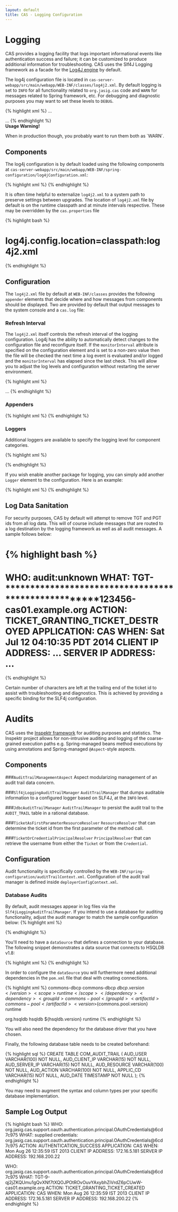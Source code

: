 ```yaml
---
layout: default
title: CAS - Logging Configuration
---
```



# Logging 
CAS provides a logging facility that logs important informational events like authentication success and failure; it can be customized to produce additional information for troubleshooting. CAS uses the Slf4J Logging framework as a facade for the [Log4J engine](http://logging.apache.org‎) by default. 

The log4j configuration file is located in `cas-server-webapp/src/main/webapp/WEB-INF/classes/log4j2.xml`. By default logging is set to `INFO` for all functionality related to `org.jasig.cas` code and `WARN` for messages related to Spring framework, etc. For debugging and diagnostic purposes you may want to set these levels to  `DEBUG`. 

{% highlight xml %}
...

<Logger name="org.jasig" level="info" additivity="false">
    <AppenderRef ref="console"/>
    <AppenderRef ref="file"/>
</Logger>

<Logger name="org.springframework" level="warn" />
...
{% endhighlight %}

<div class="alert alert-warning"><strong>Usage Warning!</strong><p>When in production though, you probably want to run them both as `WARN`.</p></div>


## Components
The log4j configuration is by default loaded using the following components at `cas-server-webapp/src/main/webapp/WEB-INF/spring-configuration/log4jConfiguration.xml`:

{% highlight xml %}
<bean id="log4jInitialization" class="org.jasig.cas.util.CasLoggerContextInitializer"
    c:logConfigurationField="log4jConfiguration"
    c:logConfigurationFile="${log4j.config.location:classpath:log4j2.xml}"
    c:loggerContextPackageName="org.apache.logging.log4j.web"/>
{% endhighlight %}

It is often time helpful to externalize `log4j2.xml` to a system path to preserve settings between upgrades. The location of `log4j2.xml` file by default is on the runtime classpath and at minute intervals respective. These may be overridden by the `cas.properties` file

{% highlight bash %}
# log4j.config.location=classpath:log4j2.xml
{% endhighlight %}


## Configuration
The `log4j2.xml` file by default at `WEB-INF/classes` provides the following `appender` elements that decide where and how messages from components should be displayed. Two are provided by default that output messages to the system console and a `cas.log` file:

### Refresh Interval
The `log4j2.xml` itself controls the refresh interval of the logging configuration. Log4j has the ability to automatically detect changes to the configuration file and reconfigure itself. If the `monitorInterval` attribute is specified on the configuration element and is set to a non-zero value then the file will be checked the next time a log event is evaluated and/or logged and the `monitorInterval` has elapsed since the last check. This will allow you to adjust the log levels and configuration without restarting the server environment.

{% highlight xml %}
<!-- Specify the refresh internal in seconds. -->
<Configuration monitorInterval="60">
    <Appenders>
        ...
{% endhighlight %}

### Appenders
{% highlight xml %}
<Console name="console" target="SYSTEM_OUT">
    <PatternLayout pattern="%d %p [%c] - &lt;%m&gt;%n"/>
</Console>
<RollingFile name="file" fileName="cas.log" append="true"
             filePattern="cas-%d{yyyy-MM-dd-HH}-%i.log">
    <PatternLayout pattern="%d %p [%c] - %m%n"/>
    <Policies>
        <OnStartupTriggeringPolicy />
        <SizeBasedTriggeringPolicy size="10 MB"/>
        <TimeBasedTriggeringPolicy />
    </Policies>
</RollingFile>
{% endhighlight %}


### Loggers
Additional loggers are available to specify the logging level for component categories.

{% highlight xml %}
<Logger name="org.jasig" level="info" additivity="false">
    <AppenderRef ref="console"/>
    <AppenderRef ref="file"/>
</Logger>
<Logger name="org.springframework" level="warn" />
<Logger name="org.springframework.webflow" level="warn" />
<Logger name="org.springframework.web" level="warn" />
<Logger name="org.springframework.security" level="warn" />

<Logger name="org.jasig.cas.web.flow" level="info" additivity="true">
    <AppenderRef ref="file"/>
</Logger>
<Logger name="org.jasig.inspektr.audit.support.Slf4jLoggingAuditTrailManager" level="info">
    <AppenderRef ref="file"/>
</Logger>
<Root level="error">
    <AppenderRef ref="console"/>
</Root>
{% endhighlight %}

If you wish enable another package for logging, you can simply add another `Logger` element to the configuration. Here is an example:

{% highlight xml %}
<Logger name="org.ldaptive" level="debug" additivity="false">
    <AppenderRef ref="console"/>
    <AppenderRef ref="file"/>
</Logger>
{% endhighlight %}

## Log Data Sanitation
For security purposes, CAS by default will attempt to remove TGT and PGT ids from all log data. This will of course include messages that are routed to a log destination by the logging framework as well as all audit messages. A sample follows below:

{% highlight bash %}
=============================================================
WHO: audit:unknown
WHAT: TGT-****************************************************123456-cas01.example.org
ACTION: TICKET_GRANTING_TICKET_DESTROYED
APPLICATION: CAS
WHEN: Sat Jul 12 04:10:35 PDT 2014
CLIENT IP ADDRESS: ...
SERVER IP ADDRESS: ...
=============================================================
{% endhighlight %}

Certain number of characters are left at the trailing end of the ticket id to assist with troubleshooting and diagnostics. This is achieved by providing a specific binding for the SLF4j configuration. 
 

# Audits
CAS uses the [Inspektr framework](https://github.com/Jasig/inspektr) for auditing purposes and statistics. The Inspektr project allows for non-intrusive auditing and logging of the coarse-grained execution paths e.g. Spring-managed beans method executions by using annotations and Spring-managed `@Aspect`-style aspects.

## Components

###`AuditTrailManagementAspect`
Aspect modularizing management of an audit trail data concern.


###`Slf4jLoggingAuditTrailManager`
`AuditTrailManager` that dumps auditable information to a configured logger based on SLF4J, at the `INFO` level.


###`JdbcAuditTrailManager`
`AuditTrailManager` to persist the audit trail to the `AUDIT_TRAIL` table in a rational database.


###`TicketAsFirstParameterResourceResolver`
`ResourceResolver` that can determine the ticket id from the first parameter of the method call.


###`TicketOrCredentialPrincipalResolver`
`PrincipalResolver` that can retrieve the username from either the `Ticket` or from the `Credential`.

## Configuration
Audit functionality is specifically controlled by the `WEB-INF/spring-configuration/auditTrailContext.xml`. Configuration of the audit trail manager is defined inside `deployerConfigContext.xml`.


### Database Audits
By default, audit messages appear in log files via the `Slf4jLoggingAuditTrailManager`. If you intend to use a database for auditing functionality, adjust the audit manager to match the sample configuration below:
{% highlight xml %}
<bean id="auditCleanupCriteria"
    class="org.jasig.inspektr.audit.support.MaxAgeWhereClauseMatchCriteria">
    <constructor-arg index="0" value="180" />
</bean>

<bean id="auditTrailManager"
      class="org.jasig.inspektr.audit.support.JdbcAuditTrailManager"
      c:transactionTemplate-ref="inspektrTransactionTemplate"
      p:dataSource-ref="dataSource"
      p:cleanupCriteria-ref="auditCleanupCriteria" />

<bean id="inspektrTransactionManager"
      class="org.springframework.jdbc.datasource.DataSourceTransactionManager"
      p:dataSource-ref="dataSource" />

<bean id="inspektrTransactionTemplate"
      class="org.springframework.transaction.support.TransactionTemplate"
      p:transactionManager-ref="inspektrTransactionManager"
      p:isolationLevelName="ISOLATION_READ_COMMITTED"
      p:propagationBehaviorName="PROPAGATION_REQUIRED" />
{% endhighlight %}

You'll need to have a `dataSource` that defines a connection to your database. The following snippet
demonstrates a data source that connects to HSQLDB v1.8:

{% highlight xml %}
<bean id="dataSource" 
      class="org.apache.commons.dbcp.BasicDataSource" 
      destroy-method="close" lazy-init="true"
      p:poolPreparedStatements="true"
      p:url="jdbc:hsqldb:hsql://localhost:9001/misagh"
      p:username="SA"
      p:password=""
      p:driverClassName="org.hsqldb.jdbcDriver"
      p:validationQuery="SELECT 1 FROM INFORMATION_SCHEMA.SYSTEM_USERS;" />
{% endhighlight %}

In order to configure the `dataSource` you will furthermore need additional dependencies
in the `pom.xml` file that deal with creating connections. 

{% highlight xml %}
<dependency>
    <groupId>commons-dbcp</groupId>
    <artifactId>commons-dbcp</artifactId>
    <version>${dbcp.version}</version>
    <scope>runtime</scope>
</dependency>
<dependency>
    <groupId>commons-pool</groupId>
    <artifactId>commons-pool</artifactId>
    <version>${commons.pool.version}</version>
    <scope>runtime</scope>
</dependency>
<!-- Replace with your specific database of choice. -->
<dependency>
    <groupId>org.hsqldb</groupId>
    <artifactId>hsqldb</artifactId>
    <version>${hsqldb.version}</version>
    <scope>runtime</scope>
</dependency>
{% endhighlight %}

You will also need the dependency for the database driver that you have chosen. 

Finally, the following database table needs to be created beforehand:

{% highlight sql %}
CREATE TABLE COM_AUDIT_TRAIL
(
    AUD_USER      VARCHAR(100) NOT NULL,
    AUD_CLIENT_IP VARCHAR(15)   NOT NULL,
    AUD_SERVER_IP VARCHAR(15)   NOT NULL,
    AUD_RESOURCE  VARCHAR(100) NOT NULL,
    AUD_ACTION    VARCHAR(100) NOT NULL,
    APPLIC_CD     VARCHAR(15)   NOT NULL,
    AUD_DATE      TIMESTAMP     NOT NULL
);
{% endhighlight %}

You may need to augment the syntax and column types per your specific database implementation.

## Sample Log Output
{% highlight bash %}
WHO: org.jasig.cas.support.oauth.authentication.principal.OAuthCredentials@6cd7c975
WHAT: supplied credentials: org.jasig.cas.support.oauth.authentication.principal.OAuthCredentials@6cd7c975
ACTION: AUTHENTICATION_SUCCESS
APPLICATION: CAS
WHEN: Mon Aug 26 12:35:59 IST 2013
CLIENT IP ADDRESS: 172.16.5.181
SERVER IP ADDRESS: 192.168.200.22

WHO: org.jasig.cas.support.oauth.authentication.principal.OAuthCredentials@6cd7c975
WHAT: TGT-9-qj2jZKQUmu1gQvXNf7tXQOJPOtROvOuvYAxybhZiVrdZ6pCUwW-cas01.example.org
ACTION: TICKET_GRANTING_TICKET_CREATED
APPLICATION: CAS
WHEN: Mon Aug 26 12:35:59 IST 2013
CLIENT IP ADDRESS: 172.16.5.181
SERVER IP ADDRESS: 192.168.200.22
{% endhighlight %}
